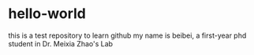# hello-world
this is a test repository to learn github
my name is beibei, a first-year phd student in Dr. Meixia Zhao's Lab
